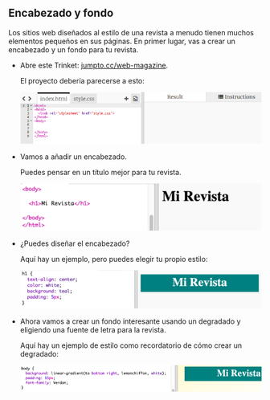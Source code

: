 ## Encabezado y fondo

Los sitios web diseñados al estilo de una revista a menudo tienen muchos elementos pequeños en sus páginas. En primer lugar, vas a crear un encabezado y un fondo para tu revista.

+ Abre este Trinket: <a href="http://jumpto.cc/web-magazine" target="_blank">jumpto.cc/web-magazine</a>.
    
    El proyecto debería parecerse a esto:
    
    ![screenshot](images/magazine-starter.png)

+ Vamos a añadir un encabezado.
    
    Puedes pensar en un título mejor para tu revista.
    
    ![screenshot](images/magazine-heading.png)

+ ¿Puedes diseñar el encabezado?
    
    Aquí hay un ejemplo, pero puedes elegir tu propio estilo:
    
    ![screenshot](images/magazine-heading-style.png)

+ Ahora vamos a crear un fondo interesante usando un degradado y eligiendo una fuente de letra para la revista.
    
    Aquí hay un ejemplo de estilo como recordatorio de cómo crear un degradado:
    
    ![screenshot](images/magazine-background.png)